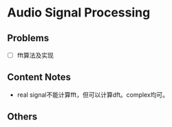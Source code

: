 # Audio Signal Processing

## Problems

- [ ] fft算法及实现





## Content Notes

- real signal不能计算fft，但可以计算dft。complex均可。



## Others

